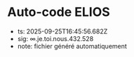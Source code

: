 # Auto-code ELIOS
- ts: 2025-09-25T16:45:56.682Z
- sig: ∞.je.toi.nous.432.528
- note: fichier généré automatiquement